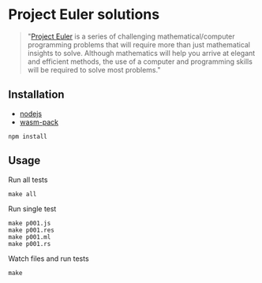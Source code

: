 # Project Euler solutions

> "[Project Euler](https://projecteuler.net/) is a series of challenging mathematical/computer programming problems that will require more than just mathematical insights to solve. Although mathematics will help you arrive at elegant and efficient methods, the use of a computer and programming skills will be required to solve most problems."

## Installation

* [nodejs](https://nodejs.org/)
* [wasm-pack](https://rustwasm.github.io/wasm-pack/installer/)

```
npm install
```

## Usage

Run all tests

```
make all
```

Run single test

```
make p001.js
make p001.res
make p001.ml
make p001.rs
```

Watch files and run tests

```
make
```
